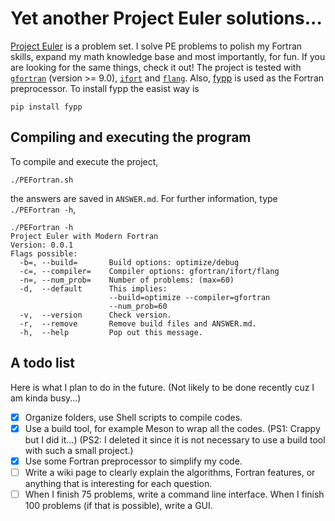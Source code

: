 # Yet another Project Euler solutions...

[Project Euler](https://projecteuler.net/about) is a problem set. I solve PE problems to polish my Fortran skills, expand my math  knowledge base and most importantly, for fun. If you are looking for the same things, check it out! The project is tested with [`gfortran`](https://gcc.gnu.org/fortran/) (version >= 9.0), [`ifort`](https://software.intel.com/content/www/us/en/develop/articles/intel-oneapi-fortran-compiler-release-notes.html) and [`flang`](https://releases.llvm.org/11.0.0/tools/flang/docs/ReleaseNotes.html). Also, [fypp](https://github.com/aradi/fypp) is used as the Fortran preprocessor. To install fypp the easist way is 

```shell
pip install fypp
```

## Compiling and executing the program

To compile and execute the project,

```shell
./PEFortran.sh
```

the answers are saved in `ANSWER.md`. For further information, type `./PEFortran -h`, 

```shell
./PEFortran -h
Project Euler with Modern Fortran
Version: 0.0.1
Flags possible:
  -b=, --build=       Build options: optimize/debug
  -c=, --compiler=    Compiler options: gfortran/ifort/flang
  -n=, --num_prob=    Number of problems: (max=60)
  -d,  --default      This implies:
                      --build=optimize --compiler=gfortran
                      --num_prob=60
  -v,  --version      Check version.
  -r,  --remove       Remove build files and ANSWER.md.
  -h,  --help         Pop out this message.
```

## A todo list

Here is what I plan to do in the future. (Not likely to be done recently cuz I am kinda busy...)

- [x] Organize folders, use Shell scripts to compile codes.
- [x] Use a build tool, for example Meson to wrap all the codes. (PS1: Crappy but I did it...) (PS2: I deleted it since it is not necessary to use a build tool with such a small project.)
- [x] Use some Fortran preprocessor to simplify my code.
- [ ] Write a wiki page to clearly explain the algorithms, Fortran features, or anything that is interesting for each question.
- [ ] When I finish 75 problems, write a command line interface. When I finish 100 problems (if that is possible), write a GUI.
